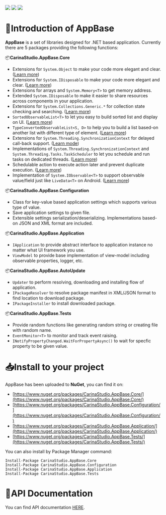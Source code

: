 [![](https://img.shields.io/nuget/v/CarinaStudio.AppBase.Core.svg)](https://www.nuget.org/packages/CarinaStudio.AppBase.Core) 
[![](https://img.shields.io/github/license/carina-studio/AppBase)](https://github.com/carina-studio/AppBase/blob/master/LICENSE) 
[![](https://img.shields.io/github/release-date-pre/carina-studio/AppBase)](https://github.com/carina-studio/AppBase/releases) 

# 👋Introduction of AppBase 
**AppBase** is a set of libraries designed for .NET based application. Currently there are 5 packages providing the following functions:

📦**CarinaStudio.AppBase.Core**
- Extensions for ```System.Object``` to make your code more elegant and clear. ([Learn more](https://carina-studio.github.io/AppBase/articles/object_extensions.html))
- Extensions for ```System.IDisposable``` to make your code more elegant and clear. ([Learn more](https://carina-studio.github.io/AppBase/articles/disposable_extensions.html))
- Extensions for arrays and ```System.Memory<T>``` to get memory address.
- Extended ```System.IDisposable``` to make it easier to share resources across components in your application.
- Extensions for ```System.Collections.Generic.*``` for collection state checking and searching. ([Learn more](https://carina-studio.github.io/AppBase/articles/collection_extensions.html))
- ```SortedObservableList<T>``` to let you easy to build sorted list and display on UI. ([Learn more](https://carina-studio.github.io/AppBase/articles/sorted_observable_list.html))
- ```TypeConvertedObservableList<S, D>``` to help you to build a list based-on another list with different type of element. ([Learn more](https://carina-studio.github.io/AppBase/articles/type_converted_observable_list.html))
- Extensions for ```System.Threading.SynchronizationContext``` for delayed call-back support. ([Learn mode](https://carina-studio.github.io/AppBase/articles/threading.html#extensions-for-systemthreadingsynchronizationcontext))
- Implementations of ```System.Threading.SynchronizationContext``` and ```System.Threading.Tasks.TaskScheduler``` to let you schedule and run tasks on dedicated threads. ([Learn more](https://carina-studio.github.io/AppBase/articles/threading.html#singlethreadsynchronizationcontext))
- Schedulable action to execute action later and prevent duplicate execution. ([Learn more](https://carina-studio.github.io/AppBase/articles/threading.html#scheduledaction))
- Implementation of ```System.IObservable<T>``` to support observable value/field just like ```LiveData<T>``` on Android. ([Learn more](https://carina-studio.github.io/AppBase/articles/observable_value.html))

📦**CarinaStudio.AppBase.Configuration**
- Class for key-value based application settings which supports various type of value.
- Save application settings to given file.
- Extensible settings serialization/deserializing. Implementations based-on JSON and XML format are included.

📦**CarinaStudio.AppBase.Application**
- ```IApplication``` to provide abstract interface to application instance no matter what UI framework you use.
- ```ViewModel``` to provide base implementation of view-model including observable properties, logger, etc.

📦**CarinaStudio.AppBase.AutoUpdate**
- ```Updater``` to perform resolving, downloading and installing flow of application.
- ```IPackageResolver``` to resolve package manifest in XML/JSON format to find location to download package.
- ```IPackageInstaller``` to install downloaded package.

📦**CarinaStudio.AppBase.Tests**
- Provide random functions like generating random string or creating file with random name.
- ```EventMonitor<T>``` to monitor and track event raising.
- ```INotifyPropertyChanged.WaitForPropertyAsync()``` to wait for specfic property to be given value.

# 📥Install to your project
AppBase has been uploaded to **NuGet**, you can find it on:
- [https://www.nuget.org/packages/CarinaStudio.AppBase.Core/](https://www.nuget.org/packages/CarinaStudio.AppBase.Core/)
- [https://www.nuget.org/packages/CarinaStudio.AppBase.Configuration/](https://www.nuget.org/packages/CarinaStudio.AppBase.Configuration/)
- [https://www.nuget.org/packages/CarinaStudio.AppBase.Application/](https://www.nuget.org/packages/CarinaStudio.AppBase.Application/)
- [https://www.nuget.org/packages/CarinaStudio.AppBase.Tests/](https://www.nuget.org/packages/CarinaStudio.AppBase.Tests/)

You can also install by Package Manager command:
```
Install-Package CarinaStudio.AppBase.Core
Install-Package CarinaStudio.AppBase.Configuration
Install-Package CarinaStudio.AppBase.Application
Install-Package CarinaStudio.AppBase.Tests
```

# 📔API Documentation
You can find API documentation [HERE](https://carina-studio.github.io/AppBase/api/).
